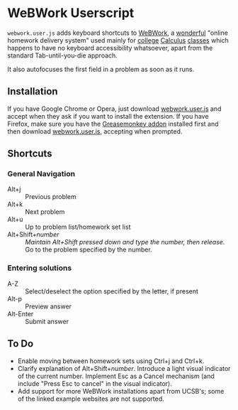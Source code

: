 # WeBWork Userscript

`webwork.user.js` adds keyboard shortcuts to [WeBWork], a [wonderful][1] "online homework delivery system" used mainly for [college][2] [Calculus][3] [classes][4] which happens to have no keyboard accessibility whatsoever, apart from the standard Tab-until-you-die approach.

  [WeBWork]: http://en.wikipedia.org/wiki/WeBWorK
  [1]: https://math.webwork.rochester.edu/webwork2/spring11mth162
  [2]: http://homework.ps.uci.edu/webwork/
  [3]: http://homework.math.ucsb.edu/webwork2
  [4]: https://webwork.csun.edu/

It also autofocuses the first field in a problem as soon as it runs.

## Installation

If you have Google Chrome or Opera, just download [webwork.user.js] and accept when they ask if you want to install the extension. If you have Firefox, make sure you have the [Greasemonkey addon] installed first and then download [webwork.user.js], accepting when prompted.

  [webwork.user.js]: https://github.com/ariofrio/webwork.user-js/blob/master/webwork.user.js
  [Greasemonkey addon]: https://addons.mozilla.org/en-us/firefox/addon/greasemonkey/

## Shortcuts

### General Navigation

<dl>
  <dt>Alt+j</dt>
  <dd>Previous problem</dd>
  <dt>Alt+k</dt>
  <dd>Next problem</dd>
  <dt>Alt+u</dt>
  <dd>Up to problem list/homework set list</dd>
  <dt>Alt+Shift+<i>number</i></dt>
  <dd><em>Maintain Alt+Shift pressed down and type the number, then release.</em> Go to the problem specified by the number.</dd>
</dl>

### Entering solutions

<dl>
  <dt>A-Z</dt>
  <dd>Select/deselect the option specified by the letter, if present</dd>
  <dt>Alt-p</dt>
  <dd>Preview answer</dd>
  <dt>Alt-Enter</dt>
  <dd>Submit answer</dd>
</dl>

## To Do

 - Enable moving between homework sets using Ctrl+j and Ctrl+k.
 - Clarify explanation of Alt+Shift+<i>number</i>. Introduce a light visual indicator of the current number. Implement Esc as a Cancel mechanism (and include "Press Esc to cancel" in the visual indicator).
 - Add support for more WeBWork installations apart from UCSB's; some of the linked example websites are not supported.

